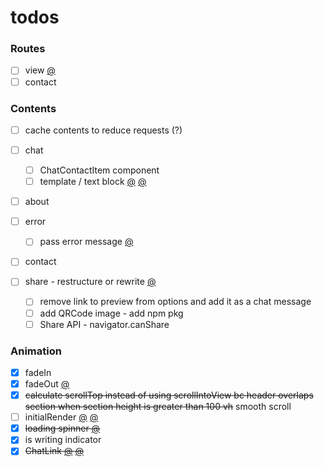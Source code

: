 # todos

### Routes

- [ ] view [@](src/components/chat-link/config.js#65)
- [ ] contact

### Contents

- [ ] cache contents to reduce requests (?)
- [ ] chat

  - [ ] ChatContactItem component
  - [ ] template / text block [@](src/renderer/templates.js#4) [@](src/style/main.css#88)

- [ ] about
- [ ] error

  - [ ] pass error message [@](src/renderer/render.page.js#25)

- [ ] contact
- [ ] share - restructure or rewrite [@](public/views/chat/share.html#11)
  - [ ] remove link to preview from options and add it as a chat message
  - [ ] add QRCode image - add npm pkg
  - [ ] Share API - navigator.canShare

### Animation

- [x] fadeIn
- [x] fadeOut [@](src/renderer/render.chat.js#31)
- [x] ~~calculate scrollTop instead of using scrollIntoView bc header overlaps section when section height is greater than 100 vh~~ smooth scroll
- [ ] initialRender [@](src/renderer/render.chat.js#22) [@](src/renderer/renderer.js#7)
- [x] ~~loading spinner [@](src/renderer/utils.js#38)~~
- [x] is writing indicator
- [x] ~~ChatLink [@](src/components/chat-link/component.js#110) [@](src/renderer/render.chat.js#86)~~

